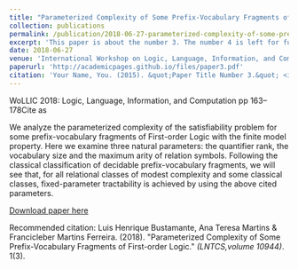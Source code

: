 ```yaml
---
title: "Parameterized Complexity of Some Prefix-Vocabulary Fragments of First-order Logic"
collection: publications
permalink: /publication/2018-06-27-parameterized-complexity-of-some-prefix-vocabulary-fragmentsp-of-first-order-logic
excerpt: 'This paper is about the number 3. The number 4 is left for future work.'
date: 2018-06-27
venue: 'International Workshop on Logic, Language, Information, and Computation'
paperurl: 'http://academicpages.github.io/files/paper3.pdf'
citation: 'Your Name, You. (2015). &quot;Paper Title Number 3.&quot; <i>Journal 1</i>. 1(3).'
---
```



WoLLIC 2018: Logic, Language, Information, and Computation pp 163–178Cite as

We analyze the parameterized complexity of the satisfiability problem for some prefix-vocabulary fragments of First-order Logic with the finite model property. Here we examine three natural parameters: the quantifier rank, the vocabulary size and the maximum arity of relation symbols. Following the classical classification of decidable prefix-vocabulary fragments, we will see that, for all relational classes of modest complexity and some classical classes, fixed-parameter tractability is achieved by using the above cited parameters.

[Download paper here](http://academicpages.github.io/files/paper3.pdf)


Recommended citation: Luis Henrique Bustamante, Ana Teresa Martins & Francicleber Martins Ferreira. (2018). "Parameterized Complexity of Some Prefix-Vocabulary Fragments of First-order Logic." <i>(LNTCS,volume 10944)</i>. 1(3).